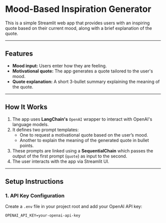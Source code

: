 # Mood-Based Inspiration Generator

This is a simple Streamlit web app that provides users with an inspiring quote based on their current mood, along with a brief explanation of the quote.

---

## Features

- **Mood input:** Users enter how they are feeling.
- **Motivational quote:** The app generates a quote tailored to the user's mood.
- **Quote explanation:** A short 3-bullet summary explaining the meaning of the quote.

---

## How It Works

1. The app uses **LangChain's** `OpenAI` wrapper to interact with OpenAI's language models.
2. It defines two prompt templates:
   - One to request a motivational quote based on the user’s mood.
   - Another to explain the meaning of the generated quote in bullet points.
3. These prompts are linked using a **SequentialChain** which passes the output of the first prompt (`quote`) as input to the second.
4. The user interacts with the app via Streamlit UI.

---

## Setup Instructions

### 1. API Key Configuration

Create a `.env` file in your project root and add your OpenAI API key:

```env
OPENAI_API_KEY=your-openai-api-key
